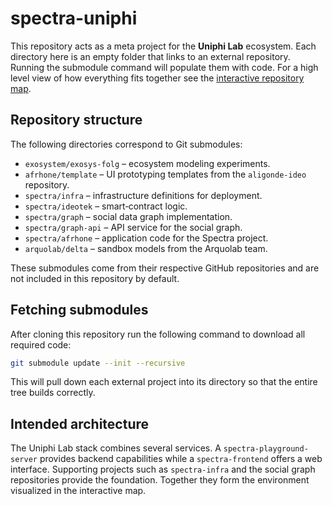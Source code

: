 # spectra-uniphi

This repository acts as a meta project for the **Uniphi Lab** ecosystem.  Each directory here is an empty folder that links to an external repository.  Running the submodule command will populate them with code.  For a high level view of how everything fits together see the [interactive repository map](docs/interactive-map.html).

## Repository structure

The following directories correspond to Git submodules:

- `exosystem/exosys-folg` – ecosystem modeling experiments.
- `afrhone/template` – UI prototyping templates from the `aligonde-ideo` repository.
- `spectra/infra` – infrastructure definitions for deployment.
- `spectra/ideotek` – smart‑contract logic.
- `spectra/graph` – social data graph implementation.
- `spectra/graph-api` – API service for the social graph.
- `spectra/afrhone` – application code for the Spectra project.
- `arquolab/delta` – sandbox models from the Arquolab team.

These submodules come from their respective GitHub repositories and are not included in this repository by default.

## Fetching submodules

After cloning this repository run the following command to download all required code:

```bash
git submodule update --init --recursive
```

This will pull down each external project into its directory so that the entire tree builds correctly.

## Intended architecture

The Uniphi Lab stack combines several services.  A `spectra-playground-server` provides backend capabilities while a `spectra-frontend` offers a web interface.  Supporting projects such as `spectra-infra` and the social graph repositories provide the foundation.  Together they form the environment visualized in the interactive map.


